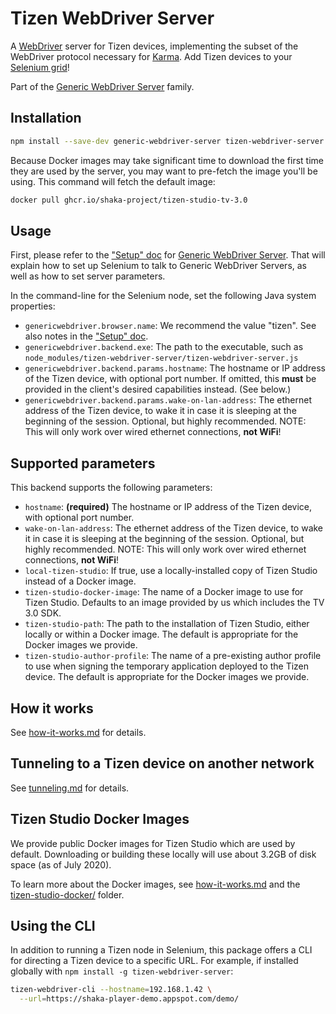 # Tizen WebDriver Server

A [WebDriver][] server for Tizen devices, implementing the subset of the
WebDriver protocol necessary for [Karma][].  Add Tizen devices to your
[Selenium grid][]!

Part of the [Generic WebDriver Server][] family.


## Installation

```sh
npm install --save-dev generic-webdriver-server tizen-webdriver-server
```

Because Docker images may take significant time to download the first time they
are used by the server, you may want to pre-fetch the image you'll be using.
This command will fetch the default image:

```sh
docker pull ghcr.io/shaka-project/tizen-studio-tv-3.0
```


## Usage

First, please refer to the ["Setup" doc][] for [Generic WebDriver Server][].
That will explain how to set up Selenium to talk to Generic WebDriver Servers,
as well as how to set server parameters.

In the command-line for the Selenium node, set the following Java system
properties:

 - `genericwebdriver.browser.name`: We recommend the value "tizen".  See also
   notes in the ["Setup" doc][].
 - `genericwebdriver.backend.exe`: The path to the executable, such as
   `node_modules/tizen-webdriver-server/tizen-webdriver-server.js`
 - `genericwebdriver.backend.params.hostname`: The hostname or IP address of the
   Tizen device, with optional port number.  If omitted, this **must** be
   provided in the client's desired capabilities instead.  (See below.)
 - `genericwebdriver.backend.params.wake-on-lan-address`: The ethernet address
   of the Tizen device, to wake it in case it is sleeping at the beginning of
   the session.  Optional, but highly recommended.  NOTE: This will only work
   over wired ethernet connections, **not WiFi**!


## Supported parameters

This backend supports the following parameters:

 - `hostname`: **(required)** The hostname or IP address of the Tizen device,
   with optional port number.
 - `wake-on-lan-address`: The ethernet address of the Tizen device, to wake it
   in case it is sleeping at the beginning of the session.  Optional, but
   highly recommended.  NOTE: This will only work over wired ethernet
   connections, **not WiFi**!
 - `local-tizen-studio`: If true, use a locally-installed copy of Tizen Studio
   instead of a Docker image.
 - `tizen-studio-docker-image`: The name of a Docker image to use for Tizen
   Studio.  Defaults to an image provided by us which includes the TV 3.0 SDK.
 - `tizen-studio-path`: The path to the installation of Tizen Studio, either
   locally or within a Docker image.  The default is appropriate for the Docker
   images we provide.
 - `tizen-studio-author-profile`: The name of a pre-existing author profile to
   use when signing the temporary application deployed to the Tizen device.  The
   default is appropriate for the Docker images we provide.


## How it works

See [how-it-works.md](https://github.com/shaka-project/generic-webdriver-server/blob/main/backends/tizen/how-it-works.md)
for details.


## Tunneling to a Tizen device on another network

See [tunneling.md](https://github.com/shaka-project/generic-webdriver-server/blob/main/backends/tizen/tunneling.md)
for details.


## Tizen Studio Docker Images

We provide public Docker images for Tizen Studio which are used by default.
Downloading or building these locally will use about 3.2GB of disk space (as of
July 2020).

To learn more about the Docker images, see
[how-it-works.md](https://github.com/shaka-project/generic-webdriver-server/blob/main/backends/tizen/how-it-works.md)
and the
[tizen-studio-docker/](https://github.com/shaka-project/generic-webdriver-server/blob/main/backends/tizen/tizen-studio-docker/)
folder.


## Using the CLI

In addition to running a Tizen node in Selenium, this package offers a CLI for
directing a Tizen device to a specific URL.  For example, if installed globally
with `npm install -g tizen-webdriver-server`:

```sh
tizen-webdriver-cli --hostname=192.168.1.42 \
  --url=https://shaka-player-demo.appspot.com/demo/
```


[Generic WebDriver Server]: https://github.com/shaka-project/generic-webdriver-server
[Karma]: https://karma-runner.github.io/
[Selenium grid]: https://www.selenium.dev/documentation/en/grid/
["Setup" doc]: https://github.com/shaka-project/generic-webdriver-server/blob/main/setup.md
[WebDriver]: https://www.w3.org/TR/webdriver2/
